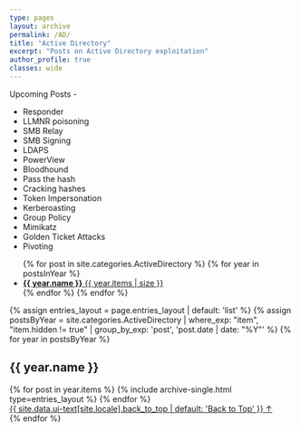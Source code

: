```yaml
---
type: pages
layout: archive
permalink: /AD/
title: "Active Directory"
excerpt: "Posts on Active Directory exploitation"
author_profile: true
classes: wide
---
```


Upcoming Posts -

- Responder
- LLMNR poisoning
- SMB Relay
- SMB Signing
- LDAPS
- PowerView
- Bloodhound
- Pass the hash
- Cracking hashes
- Token Impersonation
- Kerberoasting
- Group Policy
- Mimikatz
- Golden Ticket Attacks
- Pivoting


<ul class="taxonomy__index">
  {% for post in site.categories.ActiveDirectory %}
  {% for year in postsInYear %}
    <li>
      <a href="#{{ year.name }}">
        <strong>{{ year.name }}</strong> <span class="taxonomy__count">{{ year.items | size }}</span>
      </a>
    </li>
  {% endfor %}
  {% endfor %}
</ul>

{% assign entries_layout = page.entries_layout | default: 'list' %}
{% assign postsByYear = site.categories.ActiveDirectory  | where_exp: "item", "item.hidden != true" | group_by_exp: 'post', 'post.date | date: "%Y"' %}
{% for year in postsByYear %}
  <section id="{{ year.name }}" class="taxonomy__section">
    <h2 class="archive__subtitle">{{ year.name }}</h2>
    <div class="entries-{{ entries_layout }}">
      {% for post in year.items %}
        {% include archive-single.html type=entries_layout %}
      {% endfor %}
    </div>
    <a href="#page-title" class="back-to-top">{{ site.data.ui-text[site.locale].back_to_top | default: 'Back to Top' }} &uarr;</a>
  </section>
{% endfor %}
